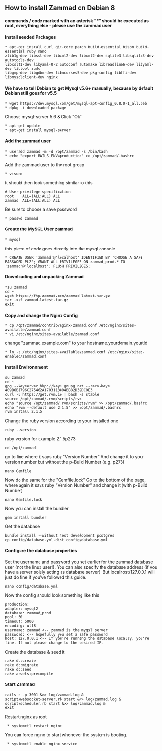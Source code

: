 ## How to install Zammad on Debian 8

#### commands / code marked with an asterisk "*" should be executed as root, everything else - please use the zammad user

#### Install needed Packages
    * apt-get install curl git-core patch build-essential bison build-essential ruby nano
    zlib1g-dev libssl-dev libxml2-dev libxml2-dev sqlite3 libsqlite3-dev autotools-dev 
    libxslt1-dev libyaml-0-2 autoconf automake libreadline6-dev libyaml-dev libtool sudo 
    libgmp-dev libgdbm-dev libncurses5-dev pkg-config libffi-dev libmysqlclient-dev nginx
    

#### We have to tell Debian to get Mysql v5.6+ manually, because by default Debian still goes for v5.5
    
    * wget https://dev.mysql.com/get/mysql-apt-config_0.8.0-1_all.deb
    * dpkg -i downloaded package 

Choose mysql-server 5.6 & Click "Ok"
   
    * apt-get update 
    * apt-get install mysql-server

#### Add the zammad user

    * useradd zammad -m -d /opt/zammad -s /bin/bash 
    * echo "export RAILS_ENV=production" >> /opt/zammad/.bashrc 
    
Add the zammad user to the root group
    
    * visudo
    
It should then look something similar to this
    
    # User privilege specification
    root    ALL=(ALL:ALL) ALL
    zammad  ALL=(ALL:ALL) ALL
 
Be sure to choose a save password

    * passwd zammad 


#### Create the MySQL User zammad
    
    * mysql 

this piece of code goes directly into the mysql console

    * CREATE USER 'zammad'@'localhost' IDENTIFIED BY 'CHOOSE A SAFE PASSWORD PLZ'; GRANT ALL PRIVILEGES ON zammad_prod.* TO 'zammad'@'localhost'; FLUSH PRIVILEGES; 

#### Downloading and unpacking Zammad

    *su zammad 
    cd ~ 
    wget https://ftp.zammad.com/zammad-latest.tar.gz 
    tar -xzf zammad-latest.tar.gz 
    exit 

#### Copy and change the Nginx Config

    * cp /opt/zammad/contrib/nginx-zammad.conf /etc/nginx/sites-available/zammad.conf 
    * vi /etc/nginx/sites-available/zammad.conf 

change "zammad.example.com" to your hostname.yourdomain.yourtld

    * ln -s /etc/nginx/sites-available/zammad.conf /etc/nginx/sites-enabled/zammad.conf 

#### Install Environnment

    su zammad 
    cd ~ 
    gpg --keyserver hkp://keys.gnupg.net --recv-keys 409B6B1796C275462A1703113804BB82D39DC0E3 
    curl -L https://get.rvm.io | bash -s stable 
    source /opt/zammad/.rvm/scripts/rvm 
    echo "source /opt/zammad/.rvm/scripts/rvm" >> /opt/zammad/.bashrc 
    echo "rvm --default use 2.1.5" >> /opt/zammad/.bashrc 
    rvm install 2.1.5 

Change the ruby version according to your installed one

    ruby --version 
    
ruby version for example 2.1.5p273
   
    cd /opt/zammad 
    
go to line where it says ruby "Version Number" 
And change it to your version number but without the p-Build Number (e.g. p273)
    
    nano Gemfile
    
Now do the same for the "Gemfile.lock" 
Go to the bottom of the page, where again it says ruby "Version Number" and change it (with p-Build Number)

    nano Gemfile.lock
    
Now you can install the bundler


    gem install bundler 

Get the database

    bundle install --without test development postgres 
    cp config/database.yml.dist config/database.yml 

#### Configure the database properties 

Set the username and password you set earlier for the zammad database user (not the linux user!).
You can also specify the database address (if you have a server solely acting as database server).
But localhost/127.0.0.1 will just do fine if you've followed this guide.

    nano config/database.yml 
    
Now the config should look something like this

    production:
    adapter: mysql2
    database: zammad_prod
    pool: 50
    timeout: 5000
    encoding: utf8
    username: zammad <-- zammad is the myqsl server 
    password: <-- hopefully you set a safe password
    host: 127.0.0.1 <-- If you're running the database locally, you're fine. If not please change to the desired IP.
   
Create the database & seed it 

    rake db:create 
    rake db:migrate 
    rake db:seed 
    rake assets:precompile 

#### Start Zammad

    rails s -p 3001 &>> log/zammad.log & 
    script/websocket-server.rb start &>> log/zammad.log & 
    script/scheduler.rb start &>> log/zammad.log & 
    exit

Restart nginx as root

     * systemctl restart nginx 

You can force nginx to start whenever the system is booting.

     * systemctl enable nginx.service

